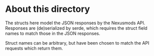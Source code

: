 # About this directory
The structs here model the JSON responses by the Nexusmods API. Responses are (de)serialized by serde, which requires the struct field names to match those in the JSON responses.

Struct names can be arbitrary, but have been chosen to match the API requests which return them.
